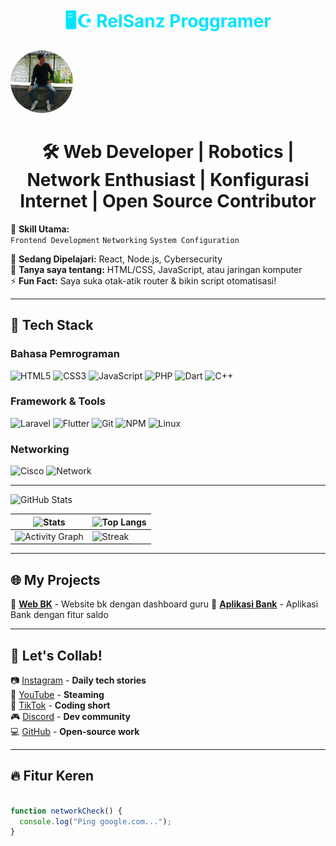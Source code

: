 <h1 align="center" style="color:#00e4fd"> 🖥️☪️ RelSanz Proggramer </h1>
<img src="img1.jpg" style="border-radius: 50%; width: 100px; height: 100px;" />
<h1 align="center"> 🛠️ Web Developer | Robotics | Network Enthusiast | Konfigurasi Internet | Open Source Contributor</h1> 

🔧 **Skill Utama:**  
`Frontend Development` `Networking` `System Configuration`  

🌱 **Sedang Dipelajari:** React, Node.js, Cybersecurity  
💬 **Tanya saya tentang:** HTML/CSS, JavaScript, atau jaringan komputer  
⚡ **Fun Fact:** Saya suka otak-atik router & bikin script otomatisasi!  

---

## 🧰 **Tech Stack**  
### **Bahasa Pemrograman**  
![HTML5](https://img.shields.io/badge/HTML5-E34F26?style=flat&logo=html5&logoColor=white)
![CSS3](https://img.shields.io/badge/CSS3-1572B6?style=flat&logo=css3&logoColor=white)
![JavaScript](https://img.shields.io/badge/JavaScript-F7DF1E?style=flat&logo=javascript&logoColor=black)
![PHP](https://img.shields.io/badge/PHP-777BB4?style=flat&logo=php&logoColor=white)
![Dart](https://img.shields.io/badge/Dart-0175C2?style=flat&logo=dart&logoColor=white)
![C++](https://img.shields.io/badge/C++-00599C?style=flat&logo=c%2B%2B&logoColor=white)

### **Framework & Tools**  
![Laravel](https://img.shields.io/badge/Laravel-FF2D20?style=flat&logo=laravel&logoColor=white)
![Flutter](https://img.shields.io/badge/Flutter-02569B?style=flat&logo=flutter&logoColor=white)
![Git](https://img.shields.io/badge/Git-F05032?style=flat&logo=git&logoColor=white)
![NPM](https://img.shields.io/badge/NPM-CB3837?style=flat&logo=npm&logoColor=white)
![Linux](https://img.shields.io/badge/Linux-FCC624?style=flat&logo=linux&logoColor=black)

### **Networking**  
![Cisco](https://img.shields.io/badge/Cisco-1BA0D7?style=flat&logo=cisco&logoColor=white)
![Network](https://img.shields.io/badge/Network_Engineering-008FC7?style=flat&logo=network&logoColor=white)

---

![GitHub Stats](https://img.shields.io/badge/STATS-100%20Commits-2CA5E0?logo=github&logoColor=white&style=flat)

| ![Stats](https://github-readme-stats.vercel.app/api?username=RelSanz-OWN&theme=transparent&hide_border=true) | ![Top Langs](https://github-readme-stats.vercel.app/api/top-langs/?username=RelSanz-OWN&layout=compact&theme=transparent&hide_border=true) |
|----------------------------------------------------------------------------------------------------------|-----------------------------------------------------------------------------------------------------------------------------------------|
| ![Activity Graph](https://github-readme-activity-graph.vercel.app/graph?username=RelSanz-OWN&theme=github-light) | ![Streak](https://streak-stats.demolab.com?user=RelSanz-OWN&theme=transparent&hide_border=true) |


---

## 🌐 **My Projects**  
🔹 **[Web BK](https://github.com/RelSanz-OWN/bk-project)** - Website bk dengan dashboard guru
🔹 **[Aplikasi Bank](https://github.com/RelSanz-OWN/cpp-projek-sederhana)** - Aplikasi Bank dengan fitur saldo

---

## 💬 **Let's Collab!**  
📷 [Instagram](https://instagram.com/yourusername) - **Daily tech stories**  
🎥 [YouTube](https://youtube.com/@yourusername) - **Steaming**  
🎵 [TikTok](https://tiktok.com/@yourusername) - **Coding short**  
🎮 [Discord](https://discord.gg/your-invite-code) - **Dev community**  
💻 [GitHub](https://github.com/yourusername) - **Open-source work**  

---

## 🔥 **Fitur Keren**  
```js

function networkCheck() {
  console.log("Ping google.com...");
}
